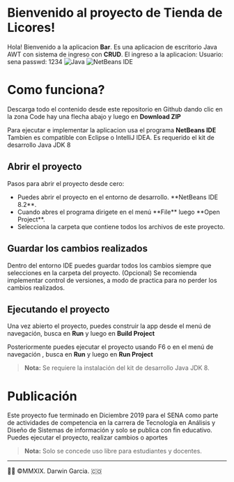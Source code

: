 # Bienvenido al proyecto de Tienda de Licores!

Hola! Bienvenido a la aplicacion **Bar**. 
Es una aplicacion de escritorio Java AWT con sistema de ingreso con **CRUD**.
El ingreso a la aplicacion: 
Usuario: sena
passwd: 1234
![Java](https://img.shields.io/badge/java-%23ED8B00.svg?style=for-the-badge&logo=openjdk&logoColor=white)
![NetBeans IDE](https://img.shields.io/badge/NetBeansIDE-1B6AC6.svg?style=for-the-badge&logo=apache-netbeans-ide&logoColor=white)


# Como funciona?
Descarga todo el contenido desde este repositorio en Github dando clic en la zona Code hay una flecha abajo y luego en **Download ZIP**

Para ejecutar e implementar la aplicacion usa el programa **NetBeans IDE**
Tambien es compatible con Eclipse o IntelliJ IDEA. Es requerido el kit de desarrollo Java JDK 8

## Abrir el proyecto
Pasos para abrir el proyecto desde cero:
<ul>
<li>
Puedes abrir el proyecto en el entorno de desarrollo. **NetBeans IDE 8.2**. </li>
<li>Cuando abres el programa dirigete en el menú **File** luego  **Open Project**. </li>
<li>Selecciona la carpeta que contiene todos los archivos de este proyecto.</li>
</ul>


## Guardar los cambios realizados

Dentro del entorno IDE puedes guardar todos los cambios siempre que selecciones en la carpeta del proyecto. 
(Opcional) Se recomienda implementar control de versiones, a modo de practica para no perder los cambios realizados.

## Ejecutando el proyecto

Una vez abierto el proyecto, puedes construir la app desde el menú de navegación, busca en **Run** y luego en **Build Project**

Posteriormente puedes ejecutar el proyecto usando F6 o en el menú de navegación , busca en **Run** y luego en **Run Project**

> **Nota:** Se requiere la instalación del kit de desarrollo Java JDK 8. 



# Publicación

Este proyecto fue terminado en Diciembre 2019 para el SENA como parte de actividades de competencia en la carrera de Tecnología en Análisis y Diseño de Sistemas de información y solo se publica con fin educativo. Puedes ejecutar el proyecto, realizar cambios o aportes

> **Nota:** Solo se concede uso libre para estudiantes y docentes. 

- - -
👨‍💻 ©MMXIX. Darwin Garcia. 🇨🇴
